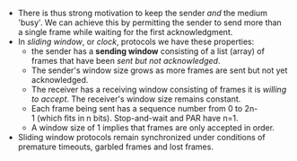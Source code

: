 - There is thus strong motivation to keep the sender _and_ the medium 'busy'. We can achieve this by permitting the sender to send more than a single frame while waiting for the first acknowledgment.
- In _sliding window_, or _clock_, protocols we have these properties:
	- the sender has a **sending window** consisting of a list (array) of frames that have been _sent but not acknowledged_.
	-  The sender's window size grows as more frames are sent but not yet acknowledged.
	-  The receiver has a receiving window consisting of frames it is _willing to accept_. The receiver's window size remains constant.
	-  Each frame being sent has a sequence number from 0 to 2n-1 (which fits in n bits). Stop-and-wait and PAR have n=1.
	-  A window size of 1 implies that frames are only accepted in order.
- Sliding window protocols remain synchronized under conditions of premature timeouts, garbled frames and lost frames.

